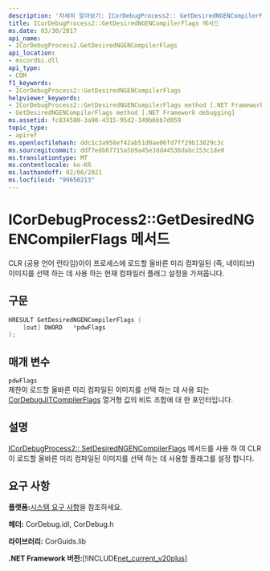 ```yaml
---
description: '자세히 알아보기: ICorDebugProcess2:: GetDesiredNGENCompilerFlags 메서드'
title: ICorDebugProcess2::GetDesiredNGENCompilerFlags 메서드
ms.date: 03/30/2017
api_name:
- ICorDebugProcess2.GetDesiredNGENCompilerFlags
api_location:
- mscordbi.dll
api_type:
- COM
f1_keywords:
- ICorDebugProcess2::GetDesiredNGENCompilerFlags
helpviewer_keywords:
- ICorDebugProcess2::GetDesiredNGENCompilerFlags method [.NET Framework debugging]
- GetDesiredNGENCompilerFlags method [.NET Framework debugging]
ms.assetid: fc834580-3a90-4315-95d2-349b6bb7d059
topic_type:
- apiref
ms.openlocfilehash: ddc1c3a958ef42ab51d0ae06fd7ff29b13829c3c
ms.sourcegitcommit: ddf7edb67715a5b9a45e3dd44536dabc153c1de0
ms.translationtype: MT
ms.contentlocale: ko-KR
ms.lasthandoff: 02/06/2021
ms.locfileid: "99650213"
---
```

# <a name="icordebugprocess2getdesiredngencompilerflags-method"></a>ICorDebugProcess2::GetDesiredNGENCompilerFlags 메서드

CLR (공용 언어 런타임)이이 프로세스에 로드할 올바른 미리 컴파일된 (즉, 네이티브) 이미지를 선택 하는 데 사용 하는 현재 컴파일러 플래그 설정을 가져옵니다.  
  
## <a name="syntax"></a>구문  
  
```cpp  
HRESULT GetDesiredNGENCompilerFlags (  
    [out] DWORD   *pdwFlags  
);  
```  
  
## <a name="parameters"></a>매개 변수  

 `pdwFlags`  
 제한이 로드할 올바른 미리 컴파일된 이미지를 선택 하는 데 사용 되는 [CorDebugJITCompilerFlags](cordebugjitcompilerflags-enumeration.md) 열거형 값의 비트 조합에 대 한 포인터입니다.  
  
## <a name="remarks"></a>설명  

 [ICorDebugProcess2:: SetDesiredNGENCompilerFlags](icordebugprocess2-setdesiredngencompilerflags-method.md) 메서드를 사용 하 여 CLR이 로드할 올바른 미리 컴파일된 이미지를 선택 하는 데 사용할 플래그를 설정 합니다.  
  
## <a name="requirements"></a>요구 사항  

 **플랫폼:**[시스템 요구 사항](../../get-started/system-requirements.md)을 참조하세요.  
  
 **헤더:** CorDebug.idl, CorDebug.h  
  
 **라이브러리:** CorGuids.lib  
  
 **.NET Framework 버전:**[!INCLUDE[net_current_v20plus](../../../../includes/net-current-v20plus-md.md)]
